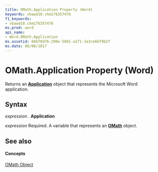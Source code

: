 ```yaml
---
title: OMath.Application Property (Word)
keywords: vbawd10.chm176357476
f1_keywords:
- vbawd10.chm176357476
ms.prod: word
api_name:
- Word.OMath.Application
ms.assetid: 68bf0d76-290e-5881-a171-3a3ce6bf9b2f
ms.date: 06/08/2017
---
```



# OMath.Application Property (Word)

Returns an  **[Application](application-object-word.md)** object that represents the Microsoft Word application.


## Syntax

 _expression_ . **Application**

 _expression_ Required. A variable that represents an **[OMath](omath-object-word.md)** object.


## See also


#### Concepts


[OMath Object](omath-object-word.md)

